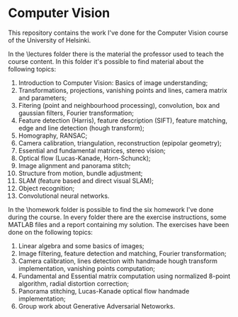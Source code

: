 # Computer Vision

This repository contains the work I've done for the Computer Vision course of the University of Helsinki.

In the \lectures folder there is the material the professor used to teach the course content. In this folder it's possible to find material about the following topics:

1. Introduction to Computer Vision: Basics of image understanding;
2. Transformations, projections, vanishing points and lines, camera matrix and parameters;
3. Fitering (point and neighbourhood processing), convolution, box and gaussian filters, Fourier transformation;
4. Feature detection (Harris), feature description (SIFT), feature matching, edge and line detection (hough transform);
5. Homography, RANSAC;
6. Camera calibration, triangulation, reconstruction (epipolar geometry);
7. Essential and fundamental matrices, stereo vision;
8. Optical flow (Lucas-Kanade, Horn-Schunck);
9. Image alignment and panorama stitch;
10. Structure from motion, bundle adjustment;
11. SLAM (feature based and direct visual SLAM);
12. Object recognition;
13. Convolutional neural networks.

In the \homework folder is possible to find the six homework I've done during the course. In every folder there are the exercise instructions, some MATLAB files and a report containing my solution. The exercises have been done on the following topics:

1. Linear algebra and some basics of images;
2. Image filtering, feature detection and matching, Fourier transformation;
3. Camera calibration, lines detection with handmade hough transform implementation, vanishing points computation;
4. Fundamental and Essential matrix computation using normalized 8-point algorithm, radial distortion correction;
5. Panorama stitching, Lucas-Kanade optical flow handmade implementation;
6. Group work about Generative Adversarial Netoworks.